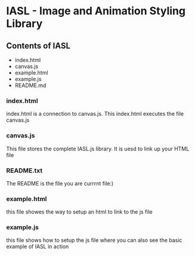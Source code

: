 # IASL - Image and Animation Styling Library

## Contents of  IASL 
  * index.html
  * canvas.js
  * example.html
  * example.js
  * README.md




### index.html

index.html is a connection to canvas.js. This index.html  executes the file canvas.js 

### canvas.js


This file stores the complete IASL.js library. It is uesd to link up your HTML file
### README.txt

The README is the file you are currrnt file:)
### example.html

 this file showes the way to setup an html to link to the js file 
### example.js

 this file shows how to setup the js file where you can also see the basic example of IASL in action


